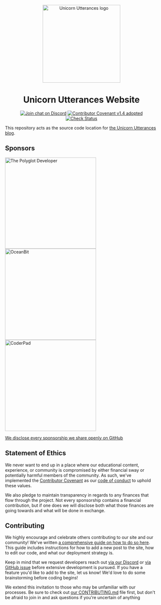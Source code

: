 <p align="center">
    <img alt="Unicorn Utterances logo" width="256" src="./src/assets/unicorn_utterances_logo_512.png"/>
</p>
<h1 align="center">
  Unicorn Utterances Website
</h1>
<div align="center">

[![Join chat on Discord](https://badgen.net/badge/discord/join%20chat/7289DA?icon=discord)](https://discord.gg/FMcvc6T)
[![Contributor Covenant v1.4 adopted](https://badgen.net/badge/Contributor%20Covenant/v1.4%20adopted/ff69b4)](CODE_OF_CONDUCT.md)
[![Check Status](https://badgen.net/github/checks/unicorn-utterances/unicorn-utterances/?icon=github)](https://github.com/unicorn-utterances/unicorn-utterances/actions)

</div>

This repository acts as the source code location for [the Unicorn Utterances blog](https://unicorn-utterances.com).

## Sponsors

<a href="https://www.thepolyglotdeveloper.com/" target="_blank" rel="noopener noreferrer sponsored"><img alt="The Polyglot Developer" src="https://unicorn-utterances.com/sponsors/the-polyglot-developer.svg" width="300"/></a> <a href="https://oceanbit.dev/" target="_blank" rel="noopener noreferrer sponsored"><img alt="OceanBit" src="https://unicorn-utterances.com/sponsors/oceanbit.svg" width="300"/></a> <a href="https://coderpad.io/" target="_blank" rel="noopener noreferrer sponsored"><img alt="CoderPad" src="https://unicorn-utterances.com/sponsors/coderpad.svg" width="300"/></a>

[We disclose every sponsorship we share openly on GitHub](https://github.com/unicorn-utterances/unicorn-utterances/issues?q=is%3Aissue+label%3Adisclosure+is%3Aclosed)

## Statement of Ethics

We never want to end up in a place where our educational content, experience,
or community is compromised by either financial sway or potentially harmful
members of the community. As such, we've implemented the
[Contributor Covenant](https://www.contributor-covenant.org/)
as our [code of conduct](CODE_OF_CONDUCT.md) to uphold these values.

We also pledge to maintain transparency in regards to any finances that flow
through the project. Not every sponsorship contains a financial contribution,
but if one does we will disclose both what those finances
are going towards and what will be done in exchange.

## Contributing

We highly encourage and celebrate others contributing to our site and our community! We've written [a comprehensive guide on how to do so here](./CONTRIBUTING.md). This guide includes instructions for how to add a new post to the site, how to edit our code, and what our deployment strategy is.

Keep in mind that we request developers reach out [via our Discord](https://discord.gg/FMcvc6T) or [via GitHub issue](https://github.com/unicorn-utterances/unicorn-utterances/issues/new) before extensive development is pursued. If you have a feature you'd like to add to the site, let us know! We'd love to do some brainstorming before coding begins!

We extend this invitation to those who may be unfamiliar with our processes. Be sure to check out [our CONTRIBUTING.md](./CONTRIBUTING.md) file first, but don't be afraid to join in and ask questions if you're uncertain of anything
